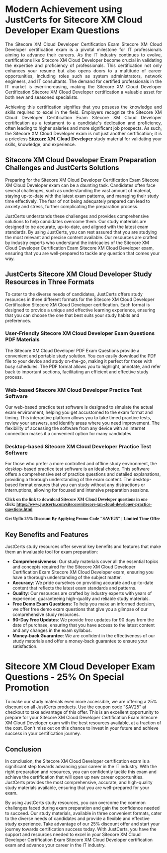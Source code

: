 <h1><strong>Modern Achievement using JustCerts for Sitecore XM Cloud Developer Exam Questions</strong></h1>

<p style="text-align: justify;">The Sitecore XM Cloud Developer Certification Exam Sitecore XM Cloud Developer certification exam is a pivotal milestone for IT professionals aiming to advance their careers. As the IT industry continues to evolve, certifications like Sitecore XM Cloud Developer become crucial in validating the expertise and proficiency of professionals. This certification not only enhances your resume but also opens doors to a multitude of career opportunities, including roles such as system administrators, network engineers, and IT consultants. The demand for certified professionals in the IT market is ever-increasing, making the Sitecore XM Cloud Developer Certification Sitecore XM Cloud Developer certification a valuable asset for both new and seasoned specialists.</p>

<p style="text-align: justify;">Achieving this certification signifies that you possess the knowledge and skills required to excel in the field. Employers recognize the Sitecore XM Cloud Developer Certification Exam Sitecore XM Cloud Developer certification as a testament to a candidate&#39;s dedication and proficiency, often leading to higher salaries and more significant job prospects. As such, the Sitecore XM Cloud Developer exam is not just another certification; it is a priceless <span style="font-size:16px;"><span style="font-family:Georgia,serif;"><strong><a href="https://www.justcerts.com/sitecore-certification-exams.html">Sitecore</a></strong></span></span> <strong><span style="font-family:Georgia,serif;"><span style="font-size:16px;">XM Cloud Developer</span></span>&nbsp;</strong>study material for validating your skills, knowledge, and experience.</p>

<h2><strong>Sitecore XM Cloud Developer&nbsp;Exam Preparation Challenges and JustCerts Solutions</strong></h2>

<p>Preparing for the Sitecore XM Cloud Developer Certification Exam Sitecore XM Cloud Developer exam can be a daunting task. Candidates often face several challenges, such as understanding the vast amount of material, staying up-to-date with the latest exam patterns, and managing their study time effectively. The fear of not being adequately prepared can lead to anxiety and stress, further complicating the preparation process.</p>

<p>JustCerts understands these challenges and provides comprehensive solutions to help candidates overcome them. Our study materials are designed to be accurate, up-to-date, and aligned with the latest exam standards. By using JustCerts, you can rest assured that you are studying the most relevant and precise content available. Our resources are crafted by industry experts who understand the intricacies of the Sitecore XM Cloud Developer Certification Exam Sitecore XM Cloud Developer exam, ensuring that you are well-prepared to tackle any question that comes your way.</p>

<h2><strong>JustCerts Sitecore XM Cloud Developer&nbsp;Study Resources in Three Formats</strong></h2>

<p>To cater to the diverse needs of candidates, JustCerts offers study resources in three different formats for the Sitecore XM Cloud Developer Certification Sitecore XM Cloud Developer certification. Each format is designed to provide a unique and effective learning experience, ensuring that you can choose the one that best suits your study habits and preferences.</p>

<h3 id="yui_3_17_2_1_1720519847017_26"><strong id="yui_3_17_2_1_1720519847017_25">User-Friendly </strong><strong>Sitecore XM Cloud Developer Exam Questions PDF Materials</strong></h3>

<p>The Sitecore XM Cloud Developer PDF Exam Questions provide a convenient and portable study solution. You can easily download the PDF file to your device and study on-the-go, making it perfect for those with busy schedules. The PDF format allows you to highlight, annotate, and refer back to important sections, facilitating an efficient and effective study process.</p>

<h3><strong>Web-based Sitecore XM Cloud Developer Practice Test Software</strong></h3>

<p>Our web-based practice test software is designed to simulate the actual exam environment, helping you get accustomed to the exam format and timing. This interactive platform allows you to take timed practice tests, review your answers, and identify areas where you need improvement. The flexibility of accessing the software from any device with an internet connection makes it a convenient option for many candidates.</p>

<h3><strong>Desktop-based Sitecore XM Cloud Developer Practice Test Software</strong></h3>

<p>For those who prefer a more controlled and offline study environment, the desktop-based practice test software is an ideal choice. This software offers a comprehensive set of practice questions and detailed explanations, providing a thorough understanding of the exam content. The desktop-based format ensures that you can study without any distractions or interruptions, allowing for focused and intensive preparation sessions.</p>

<p><strong><span style="font-family:Georgia,serif;"><span style="font-size:14px;">Click on the link to download Sitecore XM Cloud Developer questions in one click:&nbsp;<a href="https://www.justcerts.com/sitecore/sitecore-xm-cloud-developer-practice-questions.html">https://www.justcerts.com/sitecore/sitecore-xm-cloud-developer-practice-questions.html</a></span></span></strong></p>

<p><strong><span style="font-family:Georgia,serif;"><span style="font-size:14px;">Get UpTo 25% Discount By Applying Promo Code &quot;SAVE25&quot; | Limited Time Offer</span></span></strong></p>

<h2><strong>Key Benefits and Features</strong></h2>

<p>JustCerts study resources offer several key benefits and features that make them an invaluable tool for exam preparation:</p>

<ul>
	<li><span style="font-size:14px;"><strong>Comprehensiveness</strong>: Our study materials cover all the essential topics and concepts required for the Sitecore XM Cloud Developer Certification Exam Sitecore XM Cloud Developer exam, ensuring you have a thorough understanding of the subject matter.</span></li>
	<li><span style="font-size:14px;"><strong>Accuracy</strong>: We pride ourselves on providing accurate and up-to-date content that reflects the latest exam standards and patterns.</span></li>
	<li><span style="font-size:14px;"><strong>Quality</strong>: Our resources are crafted by industry experts with years of experience, guaranteeing high-quality and reliable study materials.</span></li>
	<li><span style="font-size:14px;"><strong>Free Demo Exam Questions</strong>: To help you make an informed decision, we offer free demo exam questions that give you a glimpse of our comprehensive study resources.</span></li>
	<li><span style="font-size:14px;"><strong>90-Day Free Updates</strong>: We provide free updates for 90 days from the date of purchase, ensuring that you have access to the latest content and any changes in the exam syllabus.</span></li>
	<li><span style="font-size:14px;"><strong>Money-back Guarantee</strong>: We are confident in the effectiveness of our study materials and offer a money-back guarantee to ensure your satisfaction.</span></li>
</ul>

<h1 id="yui_3_17_2_1_1720519847017_54"><strong>Sitecore XM Cloud Developer Exam Questions - 25% On Special Promotion</strong></h1>

<p>To make our study materials even more accessible, we are offering a 25% discount on all JustCerts products. Use the coupon code &quot;SAV25&quot; at checkout to take advantage of this offer. This is an excellent opportunity to prepare for your Sitecore XM Cloud Developer Certification Exam Sitecore XM Cloud Developer exam with the best resources available, at a fraction of the cost. Don&#39;t miss out on this chance to invest in your future and achieve success in your certification journey.</p>

<h2><strong>Conclusion</strong></h2>

<p>In conclusion, the Sitecore XM Cloud Developer certification exam is a significant step towards advancing your career in the IT industry. With the right preparation and resources, you can confidently tackle this exam and achieve the certification that will open up new career opportunities. JustCerts provides the most comprehensive, accurate, and high-quality study materials available, ensuring that you are well-prepared for your exam.</p>

<p>By using JustCerts study resources, you can overcome the common challenges faced during exam preparation and gain the confidence needed to succeed. Our study materials, available in three convenient formats, cater to the diverse needs of candidates and provide a flexible and effective study experience. Take advantage of our 25% discount offer and start your journey towards certification success today. With JustCerts, you have the support and resources needed to excel in your Sitecore XM Cloud Developer Certification Exam Sitecore XM Cloud Developer certification exam and advance your career in the IT industry.</p>
